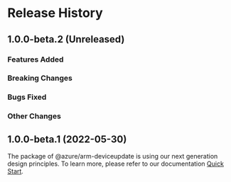 # Release History

## 1.0.0-beta.2 (Unreleased)

### Features Added

### Breaking Changes

### Bugs Fixed

### Other Changes

## 1.0.0-beta.1 (2022-05-30)

The package of @azure/arm-deviceupdate is using our next generation design principles. To learn more, please refer to our documentation [Quick Start](https://aka.ms/js-track2-quickstart).
